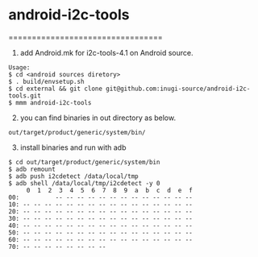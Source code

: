 # android-i2c-tools
=================================
1. add Android.mk for i2c-tools-4.1 on Android source.
```
Usage:  
$ cd <android sources diretory>
$ . build/envsetup.sh
$ cd external && git clone git@github.com:inugi-source/android-i2c-tools.git
$ mmm android-i2c-tools
```
2. you can find binaries in out directory as below.
```
out/target/product/generic/system/bin/
```
3. install binaries and run with adb
```
$ cd out/target/product/generic/system/bin
$ adb remount
$ adb push i2cdetect /data/local/tmp
$ adb shell /data/local/tmp/i2cdetect -y 0
     0  1  2  3  4  5  6  7  8  9  a  b  c  d  e  f
00:          -- -- -- -- -- -- -- -- -- -- -- -- --
10: -- -- -- -- -- -- -- -- -- -- -- -- -- -- -- --
20: -- -- -- -- -- -- -- -- -- -- -- -- -- -- -- --
30: -- -- -- -- -- -- -- -- -- -- -- -- -- -- -- --
40: -- -- -- -- -- -- -- -- -- -- -- -- -- -- -- --
50: -- -- -- -- -- -- -- -- -- -- -- -- -- -- -- --
60: -- -- -- -- -- -- -- -- -- -- -- -- -- -- -- --
70: -- -- -- -- -- -- -- --
```
